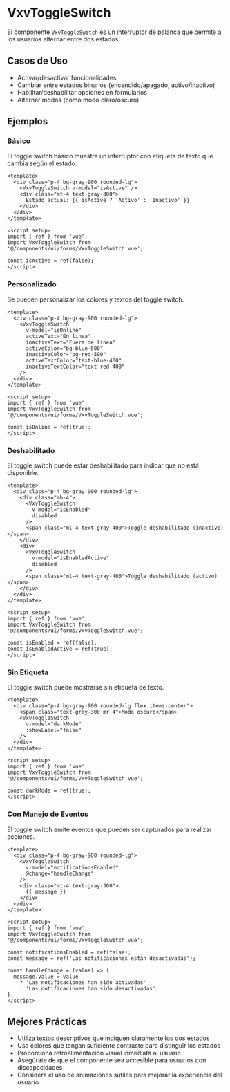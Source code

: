 # VxvToggleSwitch

El componente `VxvToggleSwitch` es un interruptor de palanca que permite a los usuarios alternar entre dos estados.

## Casos de Uso

- Activar/desactivar funcionalidades
- Cambiar entre estados binarios (encendido/apagado, activo/inactivo)
- Habilitar/deshabilitar opciones en formularios
- Alternar modos (como modo claro/oscuro)

## Ejemplos

### Básico

El toggle switch básico muestra un interruptor con etiqueta de texto que cambia según el estado.

```vue
<template>
  <div class="p-4 bg-gray-900 rounded-lg">
    <VxvToggleSwitch v-model="isActive" />
    <div class="mt-4 text-gray-300">
      Estado actual: {{ isActive ? 'Activo' : 'Inactivo' }}
    </div>
  </div>
</template>

<script setup>
import { ref } from 'vue';
import VxvToggleSwitch from '@/components/ui/forms/VxvToggleSwitch.vue';

const isActive = ref(false);
</script>
```

### Personalizado

Se pueden personalizar los colores y textos del toggle switch.

```vue
<template>
  <div class="p-4 bg-gray-900 rounded-lg">
    <VxvToggleSwitch
      v-model="isOnline"
      activeText="En línea"
      inactiveText="Fuera de línea"
      activeColor="bg-blue-500"
      inactiveColor="bg-red-500"
      activeTextColor="text-blue-400"
      inactiveTextColor="text-red-400"
    />
  </div>
</template>

<script setup>
import { ref } from 'vue';
import VxvToggleSwitch from '@/components/ui/forms/VxvToggleSwitch.vue';

const isOnline = ref(true);
</script>
```

### Deshabilitado

El toggle switch puede estar deshabilitado para indicar que no está disponible.

```vue
<template>
  <div class="p-4 bg-gray-900 rounded-lg">
    <div class="mb-4">
      <VxvToggleSwitch
        v-model="isEnabled"
        disabled
      />
      <span class="ml-4 text-gray-400">Toggle deshabilitado (inactivo)</span>
    </div>
    <div>
      <VxvToggleSwitch
        v-model="isEnabledActive"
        disabled
      />
      <span class="ml-4 text-gray-400">Toggle deshabilitado (activo)</span>
    </div>
  </div>
</template>

<script setup>
import { ref } from 'vue';
import VxvToggleSwitch from '@/components/ui/forms/VxvToggleSwitch.vue';

const isEnabled = ref(false);
const isEnabledActive = ref(true);
</script>
```

### Sin Etiqueta

El toggle switch puede mostrarse sin etiqueta de texto.

```vue
<template>
  <div class="p-4 bg-gray-900 rounded-lg flex items-center">
    <span class="text-gray-300 mr-4">Modo oscuro</span>
    <VxvToggleSwitch
      v-model="darkMode"
      :showLabel="false"
    />
  </div>
</template>

<script setup>
import { ref } from 'vue';
import VxvToggleSwitch from '@/components/ui/forms/VxvToggleSwitch.vue';

const darkMode = ref(true);
</script>
```

### Con Manejo de Eventos

El toggle switch emite eventos que pueden ser capturados para realizar acciones.

```vue
<template>
  <div class="p-4 bg-gray-900 rounded-lg">
    <VxvToggleSwitch
      v-model="notificationsEnabled"
      @change="handleChange"
    />
    <div class="mt-4 text-gray-300">
      {{ message }}
    </div>
  </div>
</template>

<script setup>
import { ref } from 'vue';
import VxvToggleSwitch from '@/components/ui/forms/VxvToggleSwitch.vue';

const notificationsEnabled = ref(false);
const message = ref('Las notificaciones están desactivadas');

const handleChange = (value) => {
  message.value = value 
    ? 'Las notificaciones han sido activadas' 
    : 'Las notificaciones han sido desactivadas';
};
</script>
```

## Mejores Prácticas

- Utiliza textos descriptivos que indiquen claramente los dos estados
- Usa colores que tengan suficiente contraste para distinguir los estados
- Proporciona retroalimentación visual inmediata al usuario
- Asegúrate de que el componente sea accesible para usuarios con discapacidades
- Considera el uso de animaciones sutiles para mejorar la experiencia del usuario
